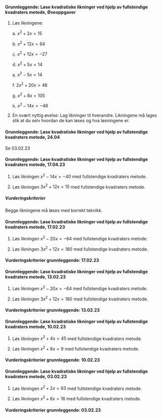 #### Grunnleggende: Løse kvadratiske likninger ved hjelp av fullstendige kvadraters metode,  Øveoppgaver

1. Løs likningene:

    a.  $x^{2} + 2x = 15$

    b.  $x^{2} + 12x = 64$

    c.  $x^{2} + 12x = - 27$

    d.  $x^{2} + 5x = 14$

    e.  $x^{2} - 5x = 14$

    f.  $2x^{2} + 20x = 48$

    g.  $x^{2} + 8x = 105$

    h.  $x^{2} - 14x = - 48$

2. En svært nyttig øvelse: Lag likninger til hverandre. Likningene må
    lages slik at du selv hvordan de kan løses og hva løsningene er.

#### Grunnleggende: Løse kvadratiske likninger ved hjelp av fullstendige kvadraters metode,  24.04

Se 03.02.23

#### Grunnleggende: Løse kvadratiske likninger ved hjelp av fullstendige kvadraters metode,  17.04.23

1. Løs likningen $x^2 - 14x = -40$ med fullstendige kvadraters metode.

2. Løs likningen $3x^2 + 12x = 15$ med fullstendige kvadraters metode.

##### Vurderingskriterier

Begge likningene må løses med korrekt teknikk.

#### Grunnleggende: Løse kvadratiske likninger ved hjelp av fullstendige kvadraters metode,  17.02.23

1. Løs likningen $x^2 - 20x = -64$ med fullstendige kvadraters metode.

2. Løs likningen $3x^2 + 12x = 180$ med fullstendige kvadraters metode.

#### Vurderingskriterier grunnleggende:  17.02.23
#### Grunnleggende: Løse kvadratiske likninger ved hjelp av fullstendige kvadraters metode,  13.02.23

1. Løs likningen $x^2 - 20x = -64$ med fullstendige kvadraters metode.

2. Løs likningen $3x^2 + 12x = 180$ med fullstendige kvadraters metode.

#### Vurderingskriterier grunnleggende:  13.02.23
#### Grunnleggende: Løse kvadratiske likninger ved hjelp av fullstendige kvadraters metode,  10.02.23

1. Løs likningen $x^2 + 4x = 45$ med fullstendige kvadraters metode.

2. Løs likningen $x^2 + 8x = 9$ med fullstendige kvadraters metode.

#### Vurderingskriterier grunnleggende:  10.02.23
#### Grunnleggende: Løse kvadratiske likninger ved hjelp av fullstendige kvadraters metode,  03.02.23

1. Løs likningen $x^2 + 2x = 63$ med fullstendige kvadraters metode.

2. Løs likningen $x^2 + 6x = 16$ med fullstendige kvadraters metode.

#### Vurderingskriterier grunnleggende:  03.02.23
